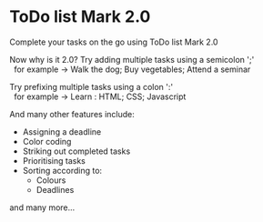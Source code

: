 # ToDo list Mark 2.0

Complete your tasks on the go using ToDo list Mark 2.0

Now why is it 2.0?
Try adding multiple tasks using a semicolon ';'<br>
  &nbsp;&nbsp;for example -> Walk the dog; Buy vegetables; Attend a seminar
  
Try prefixing multiple tasks using a colon ':'<br>
  &nbsp;&nbsp;for example -> Learn : HTML; CSS; Javascript

And many other features include:

- Assigning a deadline
- Color coding
- Striking out completed tasks
- Prioritising tasks
- Sorting according to:
  * Colours
  * Deadlines
    
and many more...
